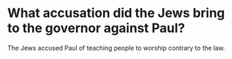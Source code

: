# What accusation did the Jews bring to the governor against Paul?

The Jews accused Paul of teaching people to worship contrary to the law.
